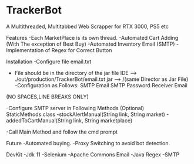 # TrackerBot
A Multithreaded, Multitabbed Web Scrapper for RTX 3000, PS5 etc

Features
-Each MarketPlace is its own thread. 
-Automated Cart Adding (With The exception of Best Buy)
-Automated Inventory Email (SMTP)
-Implementation of Regex for Correct Button

Installation 
-Configure file email.txt
  - File should be in the directory of the jar file
        IDE --> ./out/production/TrackerBot/email.txt
        jar --> /(same Director as Jar File)
  -Configuration as Follows:
  SMTP Email
  SMTP Password
  Receiver Email
  
  (NO SPACES,LINE BREAKS ONLY)
  
-Configure SMTP server in Following Methods (Optional)
  StaticMethods.class
    -stockAlertManual(String link, String market)
    -addedToCartManual(String link, String marketplace)

-Call Main Method and follow the cmd prompt


Future 
-Automated buying. 
-Proxy Switching to avoid bot detection. 

DevKit
-Jdk 11
-Selenium
-Apache Commons Email
-Java Regex
-SMTP




